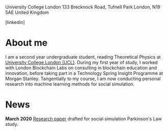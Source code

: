 <title>
  Jonathan Cook
  Theoretical Physics Undergraduate
</title>

<head>
  University College London
  133 Brecknock Road, Tufnell Park
  London, N19 5AE
  United Kingdom
 </head>
 
 [linkedin]

# About me

I am a second year undergraduate student, reading Theoretical Physics at [University College London (UCL)](https://www.ucl.ac.uk). During my first year of study, I worked with London Blockchain Labs on consulting in blockchain education and innovation, before taking part in a Technology Spring Insight Programme at Morgan Stanley. Tangentially to my course, I am now conducting personal research into machine learning methods for social simulation. 

# News

**March 2020**
[Research paper](https://github.com/jonathan-cook235/ideation/blob/master/Why%20We%20Disagree.pdf) drafted for social simulation Parkinson's Law study.
